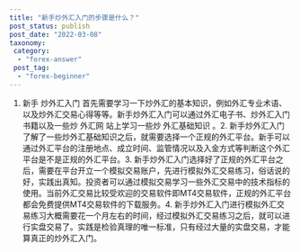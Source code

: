 ```yaml
---
title: "新手炒外汇入门的步骤是什么？"
post_status: publish
post_date: "2022-03-08"
taxonomy:
 category: 
  - "forex-answer"
 post_tag: 
  - "forex-beginner"
---
```


1. 新手 炒外汇入门 首先需要学习一下炒外汇的基本知识，例如外汇专业术语、以及炒外汇交易心得等等。新手炒外汇入门可以通过外汇电子书、炒外汇入门书籍以及一些炒 外汇网 站上学习一些炒 外汇基础知识 。2. 新手炒外汇入门了解了一些炒外汇基础知识之后，就需要选择一个正规的外汇平台。新手可以通过外汇平台的注册地点、成立时间、监管情况以及入金方式等判断这个外汇平台是不是正规的外汇平台。3. 新手炒外汇入门选择好了正规的外汇平台之后，需要在平台开立一个模拟交易账户，先进行模拟外汇交易练习，俗话说的好，实践出真知。投资者可以通过模拟交易学习一些外汇交易中的技术指标的使用。当前外汇交易比较受欢迎的交易软件即MT4交易软件，正规的外汇平台都会免费提供MT4交易软件的下载服务。4. 新手炒外汇入门进行模拟外汇交易练习大概需要花一个月左右的时间，经过模拟外汇交易练习之后，就可以进行实盘交易了。实践是检验真理的唯一标准，只有经过大量的实盘交易，才能算真正的炒外汇入门。

